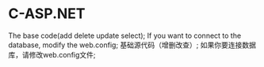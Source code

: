 # C-ASP.NET
The base code(add delete update select);
If you want to connect to the database, modify the web.config;
基础源代码（增删改查）;
如果你要连接数据库，请修改web.config文件;
